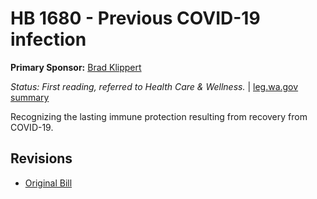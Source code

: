 # HB 1680 - Previous COVID-19 infection
**Primary Sponsor:** [Brad Klippert](/person/leg/brad.klippert.md)

*Status: First reading, referred to Health Care & Wellness.* | [leg.wa.gov summary](https://app.leg.wa.gov/billsummary?BillNumber=1680&Year=2021)

Recognizing the lasting immune protection resulting from recovery from COVID-19.

## Revisions
* [Original Bill](1/)